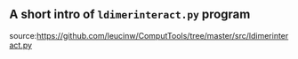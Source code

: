 ## A short intro of `ldimerinteract.py` program
source:https://github.com/leucinw/ComputTools/tree/master/src/ldimerinteract.py
